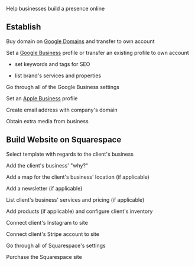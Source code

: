 Help businesses build a presence online

## Establish

Buy domain on [Google Domains](domains.google.com) and transfer to own account

Set a [Google Business](business.google.com) profile or transfer an existing profile to own account

- set keywords and tags for SEO

- list brand's services and properties

Go through all of the Google Business settings

Set an [Apple Business](register.apple.com/login?returnTo=/business/ui) profile

Create email address with company's domain
<!--team@example.com-->

Obtain extra media from business

## Build Website on Squarespace

Select template with regards to the client's business

Add the client's business' "why?"

Add a map for the client's business' location (if applicable)

Add a newsletter (if applicable)

List client's business' services and pricing (if applicable)

Add products (if applicable) and configure client's inventory

Connect client's Instagram to site

Connect client's Stripe account to site

Go through all of Squarespace's settings

Purchase the Squarespace site
